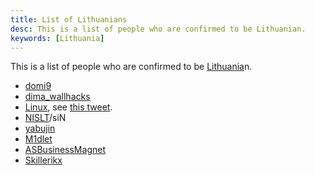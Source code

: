 ```yaml
---
title: List of Lithuanians
desc: This is a list of people who are confirmed to be Lithuanian.
keywords: [Lithuania]
---
```


This is a list of people who are confirmed to be [Lithuania]n.

* [domi9]
* [dima_wallhacks]
* [Linux], see [this tweet](https://x.com/Iinux/status/1702571514086740034).
* [NISLT]/siN
* [yabujin]
* [M1dlet]
* [ASBusinessMagnet]
* [Skillerikx]

[Lithuania]: https://en.wikipedia.org/wiki/Lithuania
[domi9]: https://www.youtube.com/@domer_9
[dima_wallhacks]: https://www.youtube.com/@dima_wallhacks
[Linux]: https://x.com/Iinux
[NISLT]: https://www.youtube.com/@NISLT
[yabujin]: https://www.reddit.com/r/YABUJIN/comments/143qrpj/who_the_fuck_is_yabujin/
[M1dlet]: https://soundcloud.com/m1dlet
[ASBusinessMagnet]: https://hitlerparody.fandom.com/wiki/ASBusinessMagnet
[Skillerikx]: https://youtube.com/@Skillerikx
